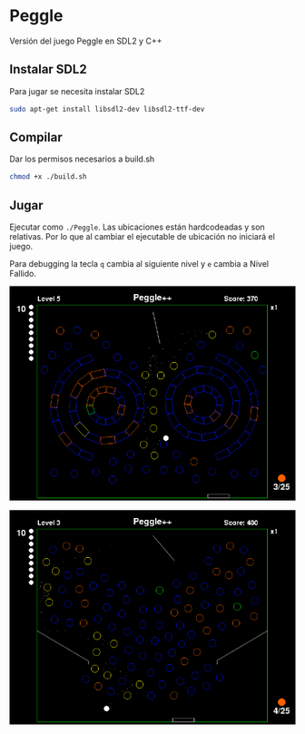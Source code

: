 # Peggle
Versión del juego Peggle en SDL2 y C++ 

## Instalar SDL2
Para jugar se necesita instalar SDL2
```bash
sudo apt-get install libsdl2-dev libsdl2-ttf-dev
```

## Compilar
Dar los permisos necesarios a build.sh
```bash
chmod +x ./build.sh
```

## Jugar
Ejecutar como `./Peggle`. Las ubicaciones están hardcodeadas y son relativas.
Por lo que al cambiar el ejecutable de ubicación no iniciará el juego.

Para debugging la tecla `q` cambia al siguiente nivel y `e` cambia a Nivel Fallido.

![Screenshot of the game](./resources/screenshot4.png)

![Screenshot2 of the game](./resources/levelscreenshot3.png)

